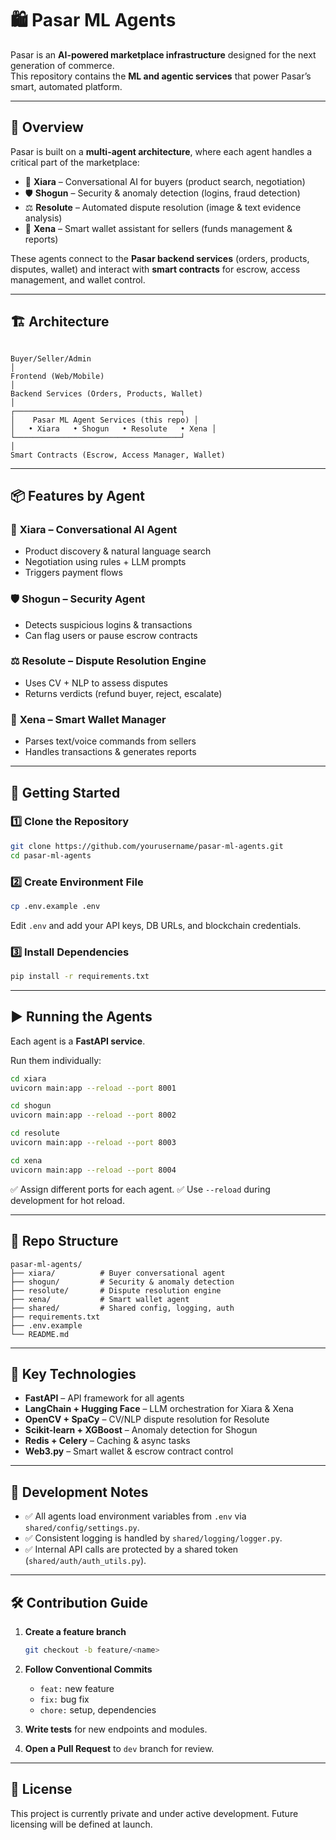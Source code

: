 
# 🛍️ Pasar ML Agents

Pasar is an **AI-powered marketplace infrastructure** designed for the next generation of commerce.  
This repository contains the **ML and agentic services** that power Pasar’s smart, automated platform.

---

## 🌟 Overview

Pasar is built on a **multi-agent architecture**, where each agent handles a critical part of the marketplace:

- 🤖 **Xiara** – Conversational AI for buyers (product search, negotiation)
- 🛡 **Shogun** – Security & anomaly detection (logins, fraud detection)
- ⚖️ **Resolute** – Automated dispute resolution (image & text evidence analysis)
- 💸 **Xena** – Smart wallet assistant for sellers (funds management & reports)

These agents connect to the **Pasar backend services** (orders, products, disputes, wallet) and interact with **smart contracts** for escrow, access management, and wallet control.

---

## 🏗 Architecture

```

Buyer/Seller/Admin
│
Frontend (Web/Mobile)
│
Backend Services (Orders, Products, Wallet)
│
┌─────────────────────────────────────┐
│    Pasar ML Agent Services (this repo) │
│   • Xiara   • Shogun   • Resolute   • Xena │
└─────────────────────────────────────┘
│
Smart Contracts (Escrow, Access Manager, Wallet)

````

---

## 📦 Features by Agent

### 🤖 **Xiara** – Conversational AI Agent
- Product discovery & natural language search
- Negotiation using rules + LLM prompts
- Triggers payment flows

### 🛡 **Shogun** – Security Agent
- Detects suspicious logins & transactions
- Can flag users or pause escrow contracts

### ⚖️ **Resolute** – Dispute Resolution Engine
- Uses CV + NLP to assess disputes
- Returns verdicts (refund buyer, reject, escalate)

### 💸 **Xena** – Smart Wallet Manager
- Parses text/voice commands from sellers
- Handles transactions & generates reports

---

## 🚀 Getting Started

### 1️⃣ **Clone the Repository**
```bash
git clone https://github.com/yourusername/pasar-ml-agents.git
cd pasar-ml-agents
````

### 2️⃣ **Create Environment File**

```bash
cp .env.example .env
```

Edit `.env` and add your API keys, DB URLs, and blockchain credentials.

### 3️⃣ **Install Dependencies**

```bash
pip install -r requirements.txt
```

---

## ▶️ Running the Agents

Each agent is a **FastAPI service**.

Run them individually:

```bash
cd xiara
uvicorn main:app --reload --port 8001
```

```bash
cd shogun
uvicorn main:app --reload --port 8002
```

```bash
cd resolute
uvicorn main:app --reload --port 8003
```

```bash
cd xena
uvicorn main:app --reload --port 8004
```

✅ Assign different ports for each agent.
✅ Use `--reload` during development for hot reload.

---

## 📂 Repo Structure

```
pasar-ml-agents/
├── xiara/          # Buyer conversational agent
├── shogun/         # Security & anomaly detection
├── resolute/       # Dispute resolution engine
├── xena/           # Smart wallet agent
├── shared/         # Shared config, logging, auth
├── requirements.txt
├── .env.example
└── README.md
```

---

## 🔗 Key Technologies

* **FastAPI** – API framework for all agents
* **LangChain + Hugging Face** – LLM orchestration for Xiara & Xena
* **OpenCV + SpaCy** – CV/NLP dispute resolution for Resolute
* **Scikit-learn + XGBoost** – Anomaly detection for Shogun
* **Redis + Celery** – Caching & async tasks
* **Web3.py** – Smart wallet & escrow contract control

---

## 🧪 Development Notes

* ✅ All agents load environment variables from `.env` via `shared/config/settings.py`.
* ✅ Consistent logging is handled by `shared/logging/logger.py`.
* ✅ Internal API calls are protected by a shared token (`shared/auth/auth_utils.py`).

---

## 🛠 Contribution Guide

1. **Create a feature branch**

   ```bash
   git checkout -b feature/<name>
   ```
2. **Follow Conventional Commits**

   * `feat:` new feature
   * `fix:` bug fix
   * `chore:` setup, dependencies
3. **Write tests** for new endpoints and modules.
4. **Open a Pull Request** to `dev` branch for review.

---

## 📜 License

This project is currently private and under active development.
Future licensing will be defined at launch.

```
```
